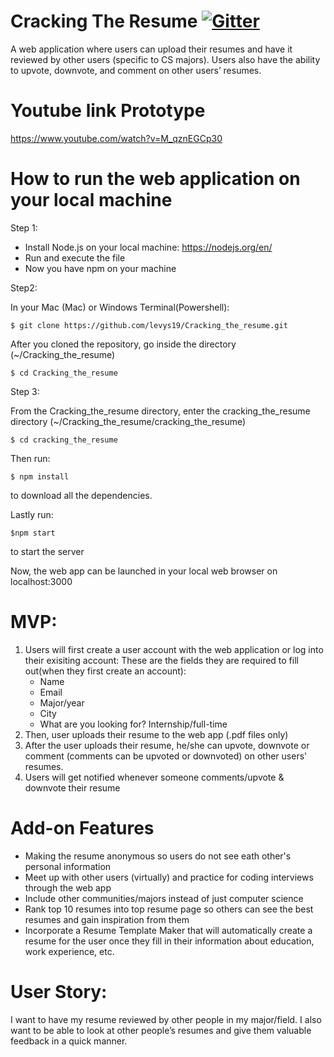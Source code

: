 # Cracking The Resume [![Gitter](https://badges.gitter.im/gitterHQ/gitter.png)](https://gitter.im/Cracking_the_resume/Lobby)

A web application where users can upload their resumes and have it reviewed by other users (specific to CS majors). Users also have the ability to upvote, downvote, and comment on other users’ resumes. 

# Youtube link Prototype
https://www.youtube.com/watch?v=M_qznEGCp30

# How to run the web application on your local machine

Step 1:
   * Install Node.js on your local machine: https://nodejs.org/en/
   * Run and execute the file
   * Now you have npm on your machine

Step2:

In your Mac (Mac) or Windows Terminal(Powershell):

    $ git clone https://github.com/levys19/Cracking_the_resume.git

After you cloned the repository, go inside the directory (~/Cracking_the_resume)

    $ cd Cracking_the_resume

Step 3: 

From the Cracking_the_resume directory, enter the cracking_the_resume directory (~/Cracking_the_resume/cracking_the_resume)

    $ cd cracking_the_resume

Then run:

    $ npm install

to download all the dependencies.

Lastly run:

    $npm start

to start the server

Now, the web app can be launched in your local web browser on localhost:3000


# MVP: 
1) Users will first create a user account with the web application or log into their exisiting account:
  These are the fields they are required to fill out(when they first create an account):
    * Name 
    * Email
    * Major/year 
    * City 
    * What are you looking for? Internship/full-time
2) Then, user uploads their resume to the web app (.pdf files only) 
3) After the user uploads their resume, he/she can upvote, downvote or comment (comments can be upvoted or downvoted) on other users'      resumes.  
4) Users will get notified whenever someone comments/upvote & downvote their resume

# Add-on Features 
  * Making the resume anonymous so users do not see eath other's personal information
  * Meet up with other users (virtually) and practice for coding interviews through the web app
  * Include other communities/majors instead of just computer science
  * Rank top 10 resumes into top resume page so others can see the best resumes and gain inspiration from them
  * Incorporate a Resume Template Maker that will automatically create a resume for the user once they fill in their information about     education, work experience, etc. 
  
# User Story:
I want to have my resume reviewed by other people in my major/field. I also want to be able to look at other people’s resumes and give them valuable feedback in a quick manner. </br>

